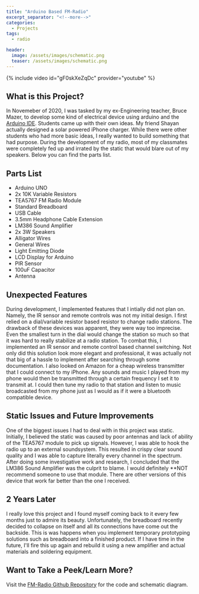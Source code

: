 ```yaml
---
title: "Arduino Based FM-Radio"
excerpt_separator: "<!--more-->"
categories:
  - Projects
tags:
  - radio

header:
  image: /assets/images/schematic.png
  teaser: /assets/images/schematic.png
---
```


{% include video id="gF0skXeZqDc" provider="youtube" %}

## What is this Project?

In Novemeber of 2020, I was tasked by my ex-Engineering teacher, Bruce Mazer, to develop some kind of electrical device using arduino and the [Arduino IDE](https://www.arduino.cc). Students came up with their own ideas. My friend Shayan actually designed a solar powered iPhone charger. While there were other students who had more basic ideas, I really wanted to build something that had purpose. During the development of my radio, most of my classmates were completely fed up and irrated by the static that would blare out of my speakers. Below you can find the parts list. 

## Parts List

* Arduino UNO
* 2x 10K Variable Resistors
* TEA5767 FM Radio Module
* Standard Breadboard
* USB Cable
* 3.5mm Headphone Cable Extension
* LM386 Sound Amplifier
* 2x 3W Speakers
* Alligator Wires
* General Wires
* Light Emitting Diode
* LCD Display for Arduino
* PIR Sensor
* 100uF Capacitor
* Antenna

## Unexpected Features

During development, I implemented features that I intially did not plan on. Namely, the IR sensor and remote controls was not my initial design. I first relied on a dial/variable resistor based resistor to change radio stations. The drawback of these devices was apparent, they were way too imprecise. Even the smallest turn in the dial would change the station so much so that it was hard to really stabilize at a radio station. To combat this, I implemented an IR sensor and remote control based channel switching. Not only did this solution look more elegant and professional, it was actually not that big of a hassle to implement after searching through some documentation. I also looked on Amazon for a cheap wireless transmitter that I could connect to my iPhone. Any sounds and music I played from my phone would then be transmitted through a certain frequency I set it to transmit at. I could then tune my radio to that station and listen to music broadcasted from my phone just as I would as if it were a bluetooth compatible device.

## Static Issues and Future Improvements

One of the biggest issues I had to deal with in this project was static. Initially, I believed the static was caused by poor antennas and lack of ability of the TEA5767 module to pick up signals. However, I was able to hook the radio up to an external soundsystem. This resulted in crispy clear sound quality and I was able to capture literally every channel in the spectrum. After doing some investigative work and research, I concluded that the LM386 Sound Amplifier was the culprit to blame. I would definitely **NOT recommend someone to use that module. There are other versions of this device that work far better than the one I received.

## 2 Years Later

I really love this project and I found myself coming back to it every few months just to admire its beauty. Unfortunately, the breadboard recently decided to collapse on itself and all its connections have come out the backside. This is was happens when you implement temporary prototyping solutions such as breadboard into a finished product. If I have time in the future, I'll fire this up again and rebuild it using a new amplifier and actual materials and soldering equipment.

## Want to Take a Peek/Learn More?

Visit the [FM-Radio Github Repository](https://github.com/faizaanqureshi/FM-Radio) for the code and schematic diagram.

